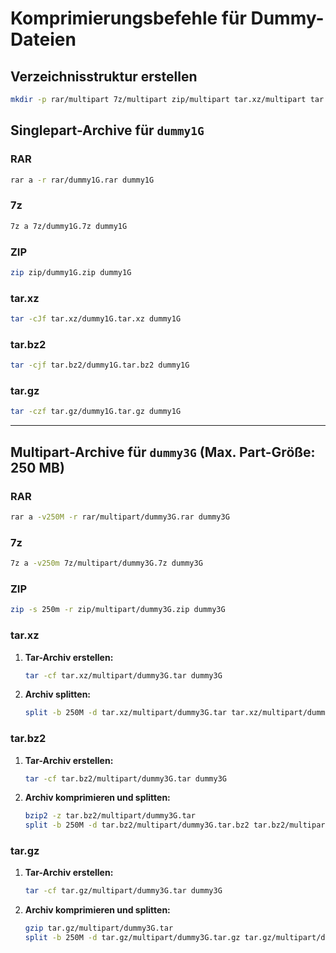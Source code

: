 # Komprimierungsbefehle für Dummy-Dateien

## Verzeichnisstruktur erstellen
```bash
mkdir -p rar/multipart 7z/multipart zip/multipart tar.xz/multipart tar.bz2/multipart tar.gz/multipart
```

## Singlepart-Archive für `dummy1G`

### RAR
```bash
rar a -r rar/dummy1G.rar dummy1G
```

### 7z
```bash
7z a 7z/dummy1G.7z dummy1G
```

### ZIP
```bash
zip zip/dummy1G.zip dummy1G
```

### tar.xz
```bash
tar -cJf tar.xz/dummy1G.tar.xz dummy1G
```

### tar.bz2
```bash
tar -cjf tar.bz2/dummy1G.tar.bz2 dummy1G
```

### tar.gz
```bash
tar -czf tar.gz/dummy1G.tar.gz dummy1G
```

---

## Multipart-Archive für `dummy3G` (Max. Part-Größe: 250 MB)

### RAR
```bash
rar a -v250M -r rar/multipart/dummy3G.rar dummy3G
```

### 7z
```bash
7z a -v250m 7z/multipart/dummy3G.7z dummy3G
```

### ZIP
```bash
zip -s 250m -r zip/multipart/dummy3G.zip dummy3G
```

### tar.xz
1. **Tar-Archiv erstellen:**
   ```bash
   tar -cf tar.xz/multipart/dummy3G.tar dummy3G
   ```
2. **Archiv splitten:**
   ```bash
   split -b 250M -d tar.xz/multipart/dummy3G.tar tar.xz/multipart/dummy3G.tar.part
   ```

### tar.bz2
1. **Tar-Archiv erstellen:**
   ```bash
   tar -cf tar.bz2/multipart/dummy3G.tar dummy3G
   ```
2. **Archiv komprimieren und splitten:**
   ```bash
   bzip2 -z tar.bz2/multipart/dummy3G.tar
   split -b 250M -d tar.bz2/multipart/dummy3G.tar.bz2 tar.bz2/multipart/dummy3G.tar.bz2.part
   ```

### tar.gz
1. **Tar-Archiv erstellen:**
   ```bash
   tar -cf tar.gz/multipart/dummy3G.tar dummy3G
   ```
2. **Archiv komprimieren und splitten:**
   ```bash
   gzip tar.gz/multipart/dummy3G.tar
   split -b 250M -d tar.gz/multipart/dummy3G.tar.gz tar.gz/multipart/dummy3G.tar.gz.part
   
